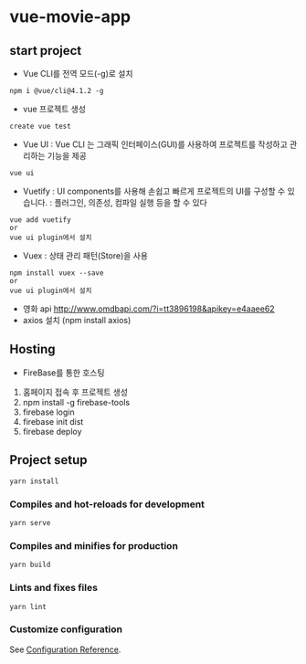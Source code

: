 # vue-movie-app
## start project

- Vue CLI를 전역 모드(-g)로 설치
```
npm i @vue/cli@4.1.2 -g
```
- vue 프로젝트 생성
```
create vue test
```
- Vue UI
: Vue CLI 는 그래픽 인터페이스(GUI)를 사용하여 프로젝트를 작성하고 관리하는 기능을 제공
```
vue ui
```
- Vuetify
: UI components를 사용해 손쉽고 빠르게 프로젝트의 UI를 구성할 수 있습니다.
: 플러그인, 의존성, 컴파일 실행 등을 할 수 있다
```
vue add vuetify
or
vue ui plugin에서 설치
```
- Vuex
: 상태 관리 패턴(Store)을 사용
```
npm install vuex --save
or
vue ui plugin에서 설치
```

- 영화 api
http://www.omdbapi.com/?i=tt3896198&apikey=e4aaee62
- axios 설치 (npm install axios)

## Hosting
- FireBase를 통한 호스팅
1. 홈페이지 접속 후 프로젝트 생성
2. npm install -g firebase-tools
3. firebase login
4. firebase init
    dist
5. firebase deploy

## Project setup
```
yarn install
```

### Compiles and hot-reloads for development
```
yarn serve
```

### Compiles and minifies for production
```
yarn build
```

### Lints and fixes files
```
yarn lint
```

### Customize configuration
See [Configuration Reference](https://cli.vuejs.org/config/).
